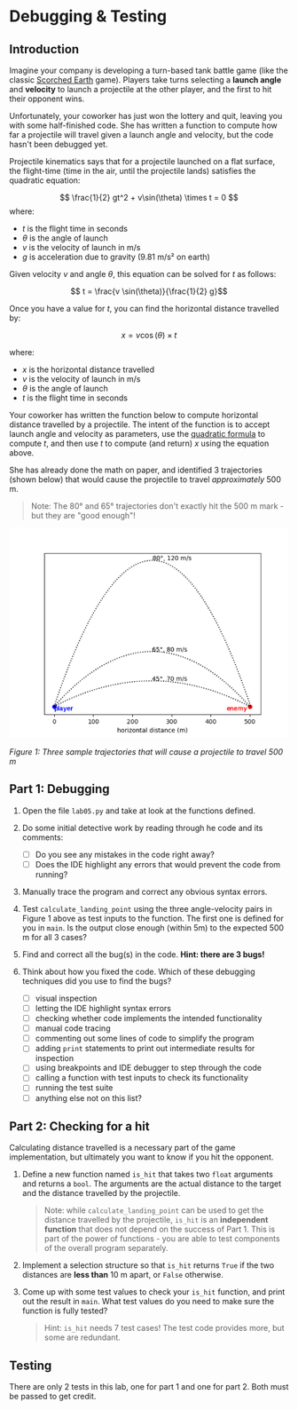 # Debugging & Testing

## Introduction
Imagine your company is developing a turn-based tank battle game (like the classic [Scorched Earth](https://en.wikipedia.org/wiki/Scorched_Earth_(video_game)) game). Players take turns selecting a **launch angle** and **velocity** to launch a projectile at the other player, and the first to hit their opponent wins.

Unfortunately, your coworker has just won the lottery and quit, leaving you with some half-finished code. She has written a function to compute how far a projectile will travel given a launch angle and velocity, but the code hasn't been debugged yet.

Projectile kinematics says that for a projectile launched on a flat surface, the flight-time (time in the air, until the projectile lands) satisfies the quadratic equation:

$$ \frac{1}{2} gt^2 + v\sin(\theta) \times t = 0 $$
where:
- $t$ is the flight time in seconds
- $\theta$ is the angle of launch
- $v$ is the velocity of launch in m/s
- $g$ is acceleration due to gravity (9.81 m/s² on earth) 

Given velocity $v$ and angle $\theta$, this equation can be solved for $t$ as follows:

$$ t = \frac{v \sin(\theta)}{\frac{1}{2} g}$$

Once you have a value for $t$, you can find the horizontal distance travelled by:

$$ x = v \cos(\theta) \times t $$

where:
- $x$ is the horizontal distance travelled
- $v$ is the velocity of launch in m/s
- $\theta$ is the angle of launch
- $t$ is the flight time in seconds

Your coworker has written the function below to compute horizontal distance travelled by a projectile. The intent of the function is to accept launch angle and velocity as parameters, use the [quadratic formula](https://en.wikipedia.org/wiki/Quadratic_formula) to compute $t$, and then use $t$ to compute (and return) $x$ using the equation above.

She has already done the math on paper, and identified 3 trajectories (shown below) that would cause the projectile to travel *approximately* 500 m.

> Note: The 80° and 65° trajectories don't exactly hit the 500 m mark - but they are "good enough"!

![trajectories](trajectories.png)

*Figure 1: Three sample trajectories that will cause a projectile to travel 500 m*

## Part 1: Debugging
1. Open the file `lab05.py` and take at look at the functions defined.
2. Do some initial detective work by reading through he code and its comments:
    - [ ] Do you see any mistakes in the code right away?
    - [ ] Does the IDE highlight any errors that would prevent the code from running?

3. Manually trace the program and correct any obvious syntax errors.

4. Test `calculate_landing_point` using the three angle-velocity pairs in Figure 1 above as test inputs to the function. The first one is defined for you in `main`. Is the output close enough (within 5m) to the expected 500 m for all 3 cases?

5. Find and correct all the bug(s) in the code. **Hint: there are 3 bugs!**

6. Think about how you fixed the code. Which of these debugging techniques did you use to find the bugs?
    - [ ] visual inspection
    - [ ] letting the IDE highlight syntax errors
    - [ ] checking whether code implements the intended functionality
    - [ ] manual code tracing
    - [ ] commenting out some lines of code to simplify the program
    - [ ] adding `print` statements to print out intermediate results for inspection
    - [ ] using breakpoints and IDE debugger to step through the code
    - [ ] calling a function with test inputs to check its functionality
    - [ ] running the test suite
    - [ ] anything else not on this list?

## Part 2: Checking for a hit
Calculating distance travelled is a necessary part of the game implementation, but ultimately you want to know if you hit the opponent.

1. Define a new function named `is_hit` that takes two `float` arguments and returns a `bool`. The arguments are the actual distance to the target and the distance travelled by the projectile.
   > Note: while `calculate_landing_point` can be used to get the distance travelled by the projectile, `is_hit` is an **independent function** that does not depend on the success of Part 1. This is part of the power of functions - you are able to test components of the overall program separately.
2. Implement a selection structure so that `is_hit` returns `True` if the two distances are **less than** 10 m apart, or `False` otherwise.
3. Come up with some test values to check your `is_hit` function, and print out the result in `main`. What test values do you need to make sure the function is fully tested?

    > Hint: `is_hit` needs 7 test cases! The test code provides more, but some are redundant.

## Testing
There are only 2 tests in this lab, one for part 1 and one for part 2. Both must be passed to get credit.
